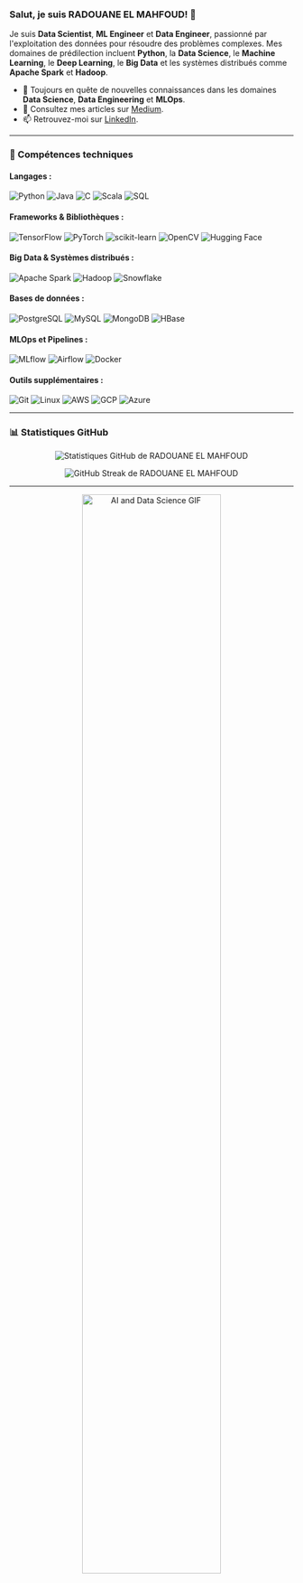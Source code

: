 <!-- Introduction -->
### Salut, je suis RADOUANE EL MAHFOUD! 👋

Je suis **Data Scientist**, **ML Engineer** et **Data Engineer**, passionné par l'exploitation des données pour résoudre des problèmes complexes. Mes domaines de prédilection incluent **Python**, la **Data Science**, le **Machine Learning**, le **Deep Learning**, le **Big Data** et les systèmes distribués comme **Apache Spark** et **Hadoop**.

- 🌱 Toujours en quête de nouvelles connaissances dans les domaines **Data Science**, **Data Engineering** et **MLOps**.
- 📝 Consultez mes articles sur [Medium](https://medium.com/@elmahfoudradwane).
- 📫 Retrouvez-moi sur [LinkedIn](https://www.linkedin.com/in/radouane-el-mahfoud-493684232/).

---

<!-- Skills -->
### 🚀 Compétences techniques

#### Langages :
![Python](https://img.shields.io/badge/-Python-3776AB?logo=python&logoColor=white&style=flat)
![Java](https://img.shields.io/badge/-Java-007396?logo=java&logoColor=white&style=normal)
![C](https://img.shields.io/badge/-C-A8B9CC?logo=c&logoColor=white&style=flat)
![Scala](https://img.shields.io/badge/-Scala-DC322F?logo=scala&logoColor=white&style=flat)
![SQL](https://img.shields.io/badge/-SQL-4479A1?logo=postgresql&logoColor=white&style=flat)

#### Frameworks & Bibliothèques :
![TensorFlow](https://img.shields.io/badge/-TensorFlow-FF6F00?logo=tensorflow&logoColor=white&style=flat)
![PyTorch](https://img.shields.io/badge/-PyTorch-FF6F00?logo=pytorch&logoColor=white&style=flat)
![scikit-learn](https://img.shields.io/badge/-ScikitLearn-F7931E?logo=scikit-learn&logoColor=white&style=flat)
![OpenCV](https://img.shields.io/badge/-OpenCV-5C3EE8?logo=opencv&logoColor=white&style=flat)
![Hugging Face](https://img.shields.io/badge/-Hugging%20Face-FFD33D?logo=huggingface&logoColor=black&style=flat)

#### Big Data & Systèmes distribués :
![Apache Spark](https://img.shields.io/badge/-Apache%20Spark-E25A1C?logo=apachespark&logoColor=white&style=flat)
![Hadoop](https://img.shields.io/badge/-Hadoop-66CCFF?logo=apachehadoop&logoColor=white&style=flat)
![Snowflake](https://img.shields.io/badge/-Snowflake-29B5E8?logo=snowflake&logoColor=white&style=flat)

#### Bases de données :
![PostgreSQL](https://img.shields.io/badge/-PostgreSQL-336791?logo=postgresql&logoColor=white&style=flat)
![MySQL](https://img.shields.io/badge/-MySQL-4479A1?logo=mysql&logoColor=white&style=flat)
![MongoDB](https://img.shields.io/badge/-MongoDB-47A248?logo=mongodb&logoColor=white&style=flat)
![HBase](https://img.shields.io/badge/-HBase-66CCFF?logo=apachehadoop&logoColor=white&style=flat)

#### MLOps et Pipelines :
![MLflow](https://img.shields.io/badge/-MLflow-0194E2?logo=mlflow&logoColor=white&style=flat)
![Airflow](https://img.shields.io/badge/-Apache%20Airflow-017CEE?logo=apacheairflow&logoColor=white&style=flat)
![Docker](https://img.shields.io/badge/-Docker-2496ED?logo=docker&logoColor=white&style=flat)

#### Outils supplémentaires :
![Git](https://img.shields.io/badge/-Git-F05032?logo=git&logoColor=white&style=flat)
![Linux](https://img.shields.io/badge/-Linux-FCC624?logo=linux&logoColor=black&style=flat)
![AWS](https://img.shields.io/badge/-AWS-232F3E?logo=amazon-aws&logoColor=white&style=flat)
![GCP](https://img.shields.io/badge/-GCP-4285F4?logo=google-cloud&logoColor=white&style=flat)
![Azure](https://img.shields.io/badge/-Azure-0078D7?logo=microsoft-azure&logoColor=white&style=flat)

---

<!-- GitHub Stats -->
### 📊 Statistiques GitHub
<p align="center">
  <img src="https://github-readme-stats.vercel.app/api?username=aquam503&show_icons=true&theme=dark" alt="Statistiques GitHub de RADOUANE EL MAHFOUD" />
</p>

<p align="center">
  <img src="https://github-readme-streak-stats.herokuapp.com/?user=aquam503&theme=dark" alt="GitHub Streak de RADOUANE EL MAHFOUD" />
</p>

---

<!-- Footer -->
<p align="center">
  <img src="https://media.giphy.com/media/3oKIPEqDGUULpEU0aQ/giphy.gif" width="70%" alt="AI and Data Science GIF" />
</p>
